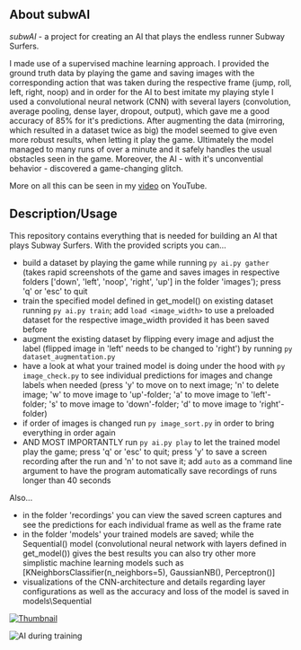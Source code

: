 ## About subwAI

*subwAI* - a project for creating an AI that plays the endless runner Subway Surfers.

I made use of a supervised machine learning approach. I provided the ground truth data by playing the game and saving images with the corresponding action that was taken during the respective frame (jump, roll, left, right, noop) and in order for the AI to best imitate my playing style I used a convolutional neural network (CNN) with several layers (convolution, average pooling, dense layer, dropout, output), which gave me a good accuracy of 85% for it's predictions. After augmenting the data (mirroring, which resulted in a dataset twice as big) the model seemed to give even more robust results, when letting it play the game. Ultimately the model managed to many runs of over a minute and it safely handles the usual obstacles seen in the game. Moreover, the AI - with it's unconvential behavior - discovered a game-changing glitch.

More on all this can be seen in my [video](https://www.youtube.com/channel/UCV3IJuY11hfmjDomu6rEWTg) on YouTube.

## Description/Usage

This repository contains everything that is needed for building an AI that plays Subway Surfers.
With the provided scripts you can...
- build a dataset by playing the game while running ``` py ai.py gather ``` (takes rapid screenshots of the game and saves images in respective folders ['down', 'left', 'noop', 'right', 'up'] in the folder 'images'); press 'q' or 'esc' to quit
- train the specified model defined in get_model() on existing dataset running ``` py ai.py train ```; add ``` load <image_width> ``` to use a preloaded dataset for the respective image_width provided it has been saved before
- augment the existing dataset by flipping every image and adjust the label (flipped image in 'left' needs to be changed to 'right') by running ``` py dataset_augmentation.py ```
- have a look at what your trained model is doing under the hood with ``` py image_check.py ``` to see individual predictions for images and change labels when needed (press 'y' to move on to next image; 'n' to delete image; 'w' to move image to 'up'-folder; 'a' to move image to 'left'-folder; 's' to move image to 'down'-folder; 'd' to move image to 'right'-folder)
- if order of images is changed run ``` py image_sort.py ``` in order to bring everything in order again
- AND MOST IMPORTANTLY run ``` py ai.py play ``` to let the trained model play the game; press 'q' or 'esc' to quit; press 'y' to save a screen recording after the run and 'n' to not save it; add ``` auto ``` as a command line argument to have the program automatically save recordings of runs longer than 40 seconds

Also...
- in the folder 'recordings' you can view the saved screen captures and see the predictions for each individual frame as well as the frame rate
- in the folder 'models' your trained models are saved; while the Sequential() model (convolutional neural network with layers defined in get_model()) gives the best results you can also try other more simplistic machine learning models such as [KNeighborsClassifier(n_neighbors=5), GaussianNB(), Perceptron()]
- visualizations of the CNN-architecture and details regarding layer configurations as well as the accuracy and loss of the model is saved in models\Sequential

[![Thumbnail](media/thumb6.png)](https://youtu.be/W6qyRbmr_aA)

![AI during training](media/training.gif)

